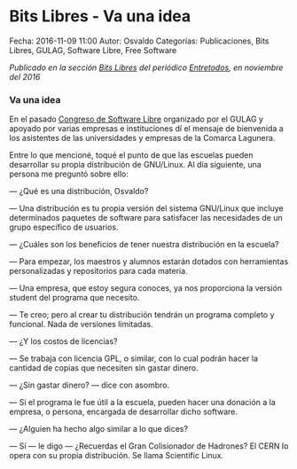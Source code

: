 Bits Libres - Va una idea
==================================

Fecha: 2016-11-09 11:00
Autor: Osvaldo
Categorías: Publicaciones, Bits Libres, GULAG, Software Libre, Free Software

_Publicado en la sección [Bits Libres](http://www.gulag.org.mx/revista/2016-05-10-Bits-Libres.html) del periódico [Entretodos](http://periodicoentretodos.com/), en noviembre del 2016_

<!-- break -->

### Va una idea

En el pasado [Congreso de Software Libre](http://www.gulag.org.mx/entradas/2016-09-25-resumen-congreso.html) organizado por el GULAG y apoyado por varias empresas e instituciones dí el mensaje de bienvenida a los asistentes de las universidades y empresas de la Comarca Lagunera.

Entre lo que mencioné, toqué el punto de que las escuelas pueden desarrollar su propia distribución de GNU/Linux. Al día siguiente, una persona me preguntó sobre ello:

<p>&mdash; ¿Qué es una distribución, Osvaldo?</p>
<p>&mdash; Una distribución es tu propia versión del sistema GNU/Linux que incluye determinados paquetes de software para satisfacer las necesidades de un grupo específico de usuarios.<p>
<p>&mdash; ¿Cuáles son los beneficios de tener nuestra distribución en la escuela?<p>
<p>&mdash; Para empezar, los maestros y alumnos estarán dotados con herramientas personalizadas y repositorios para cada materia.<p>
<p>&mdash; Una empresa, que estoy segura conoces, ya nos proporciona la versión student del programa que necesito.<p>
<p>&mdash; Te creo; pero al crear tu distribución tendrán un programa completo y funcional. Nada de versiones limitadas.<p>
<p>&mdash; ¿Y los costos de licencias?<p>
<p>&mdash; Se trabaja con licencia GPL, o similar, con lo cual podrán hacer la cantidad de copias que necesiten sin gastar dinero.<p>
<p>&mdash; ¿Sin gastar dinero? &mdash; dice con asombro.<p>
<p>&mdash; Si el programa le fue útil a la escuela, pueden hacer una donación a la empresa, o persona, encargada de desarrollar dicho software.<p>
<p>&mdash; ¿Alguien ha hecho algo similar a lo que dices?<p>
<p>&mdash; Sí &mdash; le digo &mdash; ¿Recuerdas el Gran Colisionador de Hadrones? El CERN lo opera con su propia distribución. Se llama Scientific Linux.<p>
